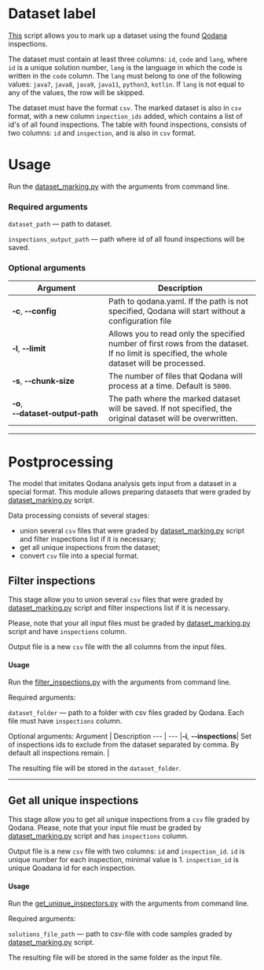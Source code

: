 # Dataset label

[This](dataset_marking.py) script allows you to mark up a dataset using the found [Qodana](https://github.com/JetBrains/Qodana) inspections.

The dataset must contain at least three columns: `id`, `code` and `lang`, where `id` is a unique solution number, `lang` is the language in which the code is written in the `code` column. The `lang` must belong to one of the following values: `java7`, `java8`, `java9`, `java11`, `python3`, `kotlin`. If `lang` is not equal to any of the values, the row will be skipped.

The dataset must have the format `csv`. The marked dataset is also in `csv` format, with a new column `inpection_ids` added, which contains a list of id's of all found inspections. The table with found inspections, consists of two columns: `id` and `inspection`, and is also in `csv` format.

# Usage
Run the [dataset_marking.py](dataset_marking.py) with the arguments from command line.

### Required arguments

`dataset_path` — path to dataset.

`inspections_output_path` — path where id of all found inspections will be saved.

### Optional arguments
| Argument | Description |
|-|-|
| **&#8209;c**, **&#8209;&#8209;config** | Path to qodana.yaml. If the path is not specified, Qodana will start without a configuration file|
| **&#8209;l**, **&#8209;&#8209;limit** | Allows you to read only the specified number of first rows from the dataset. If no limit is specified, the whole dataset will be processed. |
| **&#8209;s**, **&#8209;&#8209;chunk&#8209;size** | The number of files that Qodana will process at a time. Default is `5000`. |
| **&#8209;o**, **&#8209;&#8209;dataset&#8209;output&#8209;path** | The path where the marked dataset will be saved. If not specified, the original dataset will be overwritten. |

---

# Postprocessing

The model that imitates Qodana analysis gets input from a dataset in a special format. 
This module allows preparing datasets that were graded by [dataset_marking.py](dataset_marking.py) script.

Data processing consists of several stages:
- union several `csv` files that were graded by [dataset_marking.py](dataset_marking.py) script 
  and filter inspections list if it is necessary;
- get all unique inspections from the dataset;
- convert `csv` file into a special format.

## Filter inspections

This stage allow you to union several `csv` files that were graded by [dataset_marking.py](dataset_marking.py) script 
  and filter inspections list if it is necessary.

Please, note that your all input files must be graded by [dataset_marking.py](dataset_marking.py) script 
and have `inspections` column.

Output file is a new `csv` file with the all columns from the input files.

#### Usage

Run the [filter_inspections.py](filter_inspections.py) with the arguments from command line.

Required arguments:

`dataset_folder` — path to a folder with csv files graded by Qodana. Each file must have `inspections` column.

Optional arguments:
Argument | Description
--- | ---
|**&#8209;i**, **&#8209;&#8209;inspections**| Set of inspections ids to exclude from the dataset separated by comma. By default all inspections remain. |

The resulting file will be stored in the `dataset_folder`.

___

## Get all unique inspections

This stage allow you to get all unique inspections from a `csv` file graded by Qodana. 
Please, note that your input file must be graded by [dataset_marking.py](dataset_marking.py) script 
and has `inspections` column.

Output file is a new `csv` file with two columns: `id` and `inspection_id`. 
`id` is unique number for each inspection, minimal value is 1.
`inspection_id` is unique Qoadana id for each inspection.

#### Usage

Run the [get_unique_inspectors.py](get_unique_inspectors.py) with the arguments from command line.

Required arguments:

`solutions_file_path` — path to csv-file with code samples graded by [dataset_marking.py](dataset_marking.py) script.

The resulting file will be stored in the same folder as the input file.
